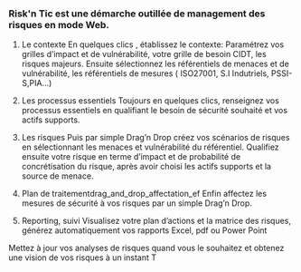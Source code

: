 ### Risk'n Tic est une démarche outillée de management des risques en mode Web.

1) Le contexte
En quelques clics , établissez le contexte: Paramétrez vos grilles d’impact et de vulnérabilité, votre grille de besoin CIDT, les risques majeurs.
Ensuite sélectionnez les référentiels de menaces et de vulnérabilité, les référentiels de mesures ( ISO27001, S.I Indutriels, PSSI-S,PIA…)

2) Les processus essentiels
Toujours en quelques clics,  renseignez vos processus essentiels  en qualifiant le besoin de sécurité souhaité et vos actifs supports.

3) Les risques
Puis par simple Drag’n Drop créez vos scénarios de risques en sélectionnant les menaces et vulnérabilité du référentiel.
Qualifiez ensuite votre risque en terme d’impact et de probabilité de concrétisation du risque, après avoir choisi les actifs supports et la source de menace.

4) Plan de traitementdrag_and_drop_affectation_ef
Enfin affectez les mesures de sécurité à vos risques par un simple Drag’n Drop.

5) Reporting, suivi
Visualisez votre plan d’actions et la matrice des risques, générez automatiquement vos rapports Excel, pdf ou Power Point

Mettez à jour vos analyses de risques quand vous le souhaitez et obtenez une vision de vos risques à un instant T